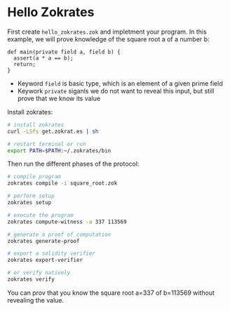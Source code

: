 # Hello Zokrates

First create `hello_zokrates.zok` and impletment your program. In this example, we will prove knowledge of the square root a of a number b:

```zokrates
def main(private field a, field b) {
  assert(a * a == b);
  return;  
}
```

- Keyword `field` is basic type, which is an element of a given prime field
- Keywork `private` siganls we do not want to reveal this input, but still prove that we know its value

Install zokrates:

```bash
# install zokrates
curl -LSfs get.zokrat.es | sh

# restart terminal or run
export PATH=$PATH:~/.zokrates/bin
```

Then run the different phases of the protocol:

```bash
# compile program
zokrates compile -i square_root.zok

# perform setup
zokrates setup

# execute the program
zokrates compute-witness -a 337 113569

# generate a proof of computation
zokrates generate-proof

# export a solidity verifier
zokrates export-verifier

# or verify natively
zokrates verify
```

You can prov that you know the square root a=337 of b=113569 without revealing the value.
